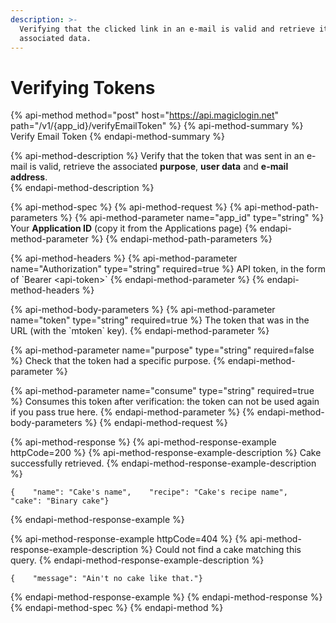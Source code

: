 ```yaml
---
description: >-
  Verifying that the clicked link in an e-mail is valid and retrieve its
  associated data.
---
```


# Verifying Tokens

{% api-method method="post" host="https://api.magiclogin.net" path="/v1/{app\_id}/verifyEmailToken" %}
{% api-method-summary %}
Verify Email Token
{% endapi-method-summary %}

{% api-method-description %}
Verify that the token that was sent in an e-mail is valid, retrieve the associated **purpose**, **user data** and **e-mail address**.  
{% endapi-method-description %}

{% api-method-spec %}
{% api-method-request %}
{% api-method-path-parameters %}
{% api-method-parameter name="app\_id" type="string" %}
Your **Application ID** \(copy it from the Applications page\)
{% endapi-method-parameter %}
{% endapi-method-path-parameters %}

{% api-method-headers %}
{% api-method-parameter name="Authorization" type="string" required=true %}
API token, in the form of \`Bearer &lt;api-token&gt;\`
{% endapi-method-parameter %}
{% endapi-method-headers %}

{% api-method-body-parameters %}
{% api-method-parameter name="token" type="string" required=true %}
The token that was in the URL \(with the \`mtoken\` key\).
{% endapi-method-parameter %}

{% api-method-parameter name="purpose" type="string" required=false %}
Check that the token had a specific purpose.
{% endapi-method-parameter %}

{% api-method-parameter name="consume" type="string" required=true %}
Consumes this token after verification: the token can not be used again if you pass true here.
{% endapi-method-parameter %}
{% endapi-method-body-parameters %}
{% endapi-method-request %}

{% api-method-response %}
{% api-method-response-example httpCode=200 %}
{% api-method-response-example-description %}
Cake successfully retrieved.
{% endapi-method-response-example-description %}

```
{    "name": "Cake's name",    "recipe": "Cake's recipe name",    "cake": "Binary cake"}
```
{% endapi-method-response-example %}

{% api-method-response-example httpCode=404 %}
{% api-method-response-example-description %}
Could not find a cake matching this query.
{% endapi-method-response-example-description %}

```
{    "message": "Ain't no cake like that."}
```
{% endapi-method-response-example %}
{% endapi-method-response %}
{% endapi-method-spec %}
{% endapi-method %}



